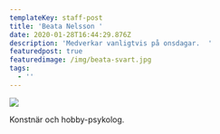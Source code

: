 ```yaml
---
templateKey: staff-post
title: 'Beata Nelsson '
date: 2020-01-28T16:44:29.876Z
description: 'Medverkar vanligtvis på onsdagar.  '
featuredpost: true
featuredimage: /img/beata-svart.jpg
tags:
  - ''
---
```

![](/img/beata-svart.jpg)

Konstnär och hobby-psykolog.
